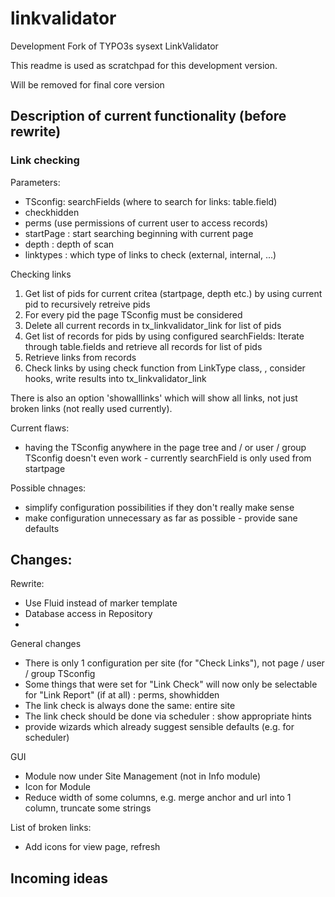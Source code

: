 # linkvalidator
Development Fork of TYPO3s sysext LinkValidator

This readme is used as scratchpad for this development version.

Will be removed for final core version

## Description of current functionality (before rewrite)

### Link checking

Parameters:
* TSconfig: searchFields (where to search for links: table.field)
* checkhidden
* perms (use permissions of current user to access records)
* startPage : start searching beginning with current page
* depth : depth of scan
* linktypes : which type of links to check (external, internal, ...)

Checking links

1. Get list of pids for current critea (startpage, depth etc.) by 
   using current pid to recursively retreive pids
2. For every pid the page TSconfig must be considered
3. Delete all current records in tx_linkvalidator_link for list
   of pids
4. Get list of records for pids by using configured searchFields:
   Iterate through table.fields and retrieve all records for 
   list of pids
5. Retrieve links from records
6. Check links by using check function from LinkType class, 
   , consider hooks, write results into tx_linkvalidator_link     


There is also an option 'showalllinks' which will show
all links, not just broken links (not really used currently).

Current flaws:
* having the TSconfig anywhere in the page tree and / or
  user / group TSconfig doesn't even work - currently
  searchField is only used from startpage
  
Possible chnages:
* simplify configuration possibilities if they don't really
  make sense
* make configuration unnecessary as far as possible - provide
  sane defaults
 

## Changes:

Rewrite:
- Use Fluid instead of marker template
- Database access in Repository
- 

General changes
- There is only 1 configuration per site (for "Check Links"),
  not page / user / group TSconfig
- Some things that were set for "Link Check" will now only
  be selectable for "Link Report" (if at all) : perms, showhidden
- The link check is always done the same: entire site
- The link check should be done via scheduler : show appropriate
  hints 
- provide wizards which already suggest sensible defaults 
  (e.g. for scheduler)  

GUI
- Module now under Site Management (not in Info module)
- Icon for Module
- Reduce width of some columns, e.g. merge anchor and url into 
  1 column, truncate some strings

List of broken links:
- Add icons for view page, refresh

## Incoming ideas



